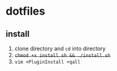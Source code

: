 # dotfiles

## install
1. clone directory and `cd` into directory
2. ~~`chmod +x install.sh && ./install.sh`~~
3. `vim +PluginInstall +qall` 
